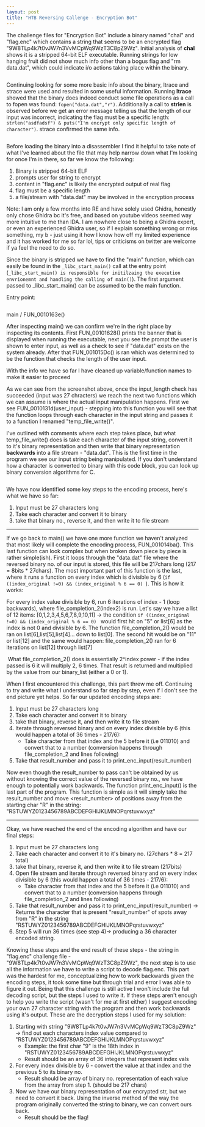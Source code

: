 ```yaml
---
layout: post
title: "HTB Reversing Callenge - Encryption Bot"
---
```


The challenge files for "Encryption Bot" include a binary named "chal" and "flag.enc" which contains a string that seems to be an encrypted flag "9W8TLp4k7t0vJW7n3VvMCpWq9WzT3C8pZ9Wz". Initial analysis of **chal** shows it is a stripped 64-bit ELF executable. Running strings for low hanging fruit did not show much info other than a bogus flag and "rm data.dat", which could indicate i/o actions taking place within the binary. 

<img src="{{ site.url }}{{ site.baseurl }}/assets/images/Selection_272.png" alt="">


Continuing looking for some more basic info about the binary, ltrace and strace were used and resulted in some useful information. Running **ltrace** showed that the binary does indeed conduct some file operations as a call to fopen was found: ```fopen("data.dat","r")```. Additionally a call to **strlen** is observed before we get an error message telling us that the length of our input was incorrect, indicating the flag must be a specific length: ```strlen("asdfadsf") & puts("I'm encrypt only specific length of character")```. strace confirmed the same info. 

<img src="{{ site.url }}{{ site.baseurl }}/assets/images/Selection_273.png" alt="">

Before loading the binary into a disassembler I find it helpful to take note of what I've learned about the file that may help narrow down what I'm looking for once I'm in there, so far we know the following:
1. Binary is stripped 64-bit ELF
2. prompts user for string to encrypt
3. content in "flag.enc" is likely the encrypted output of real flag
4. flag must be a specific length
5. a file/stream with "data.dat" may be involved in the encryption process

Note: I am only a few months into RE and have solely used Ghidra, honestly only chose Ghidra bc it's free, and based on youtube videos seemed way more intuitive to me than IDA. I am nowhere close to being a Ghidra expert, or even an experienced Ghidra user, so if I explain something wrong or miss something, my b - just using it how I know how off my limited experience and it has worked for me so far lol,  tips or criticisms on twitter are welcome if ya feel the need to do so.  

Since the binary is stripped we have to find the "main" function, which can easily be found in the ```_libc_start_main()``` call at the entry point (```_libc_start_main() is responsible for initilzaing the execution envrionemnt and handling the calling of main()```). The first argument passed to _libc_start_main() can be assumed to be the main function. 

Entry point:

<img src="{{ site.url }}{{ site.baseurl }}/assets/images/Selection_274.png" alt="">


main / FUN_0010163e()
<img src="{{ site.url }}{{ site.baseurl }}/assets/images/Selection_275.png" alt="">

After inspecting main() we can confirm we're in the right place by inspecting its contents. First FUN_00101628() prints the banner that is displayed when running the executable, next you see the prompt the user is shown to enter input, as well as a check to see if "data.dat" exists on the system already. After that FUN_001015Dc() is ran which was determined to be the function that checks the length of the user input.  
<img src="{{ site.url }}{{ site.baseurl }}/assets/images/Selection_277.png" alt="">

With the info we have so far I have cleaned up variable/function names to make it easier to proceed
<img src="{{ site.url }}{{ site.baseurl }}/assets/images/Selection_278.png" alt="">

As we can see from the screenshot above, once the input_length check has succeeded (input was 27 chracters) we reach the next two functions which we can assume is where the actual input manipulation happens. First we see FUN_0010131d(user_input) - stepping into this function you will see that the function loops through each character in the input string and passes it to a function I renamed "temp_file_write()". 

I've outlined with comments where each step takes place, but what temp_file_write() does is take each character of the input string, convert it to it's binary representation and then write that binary representation **backwards** into a file stream - "data.dat". This is the first time in the program we see our input string being manipulated. If you don't understand how a character is converted to binary with this code block, you can look up binary conversion algorithms for C. 

<img src="{{ site.url }}{{ site.baseurl }}/assets/images/Selection_279.png" alt="">

We have now identified some key steps to the encoding process, here's what we have so far:
1. Input must be 27 characters long
2. Take each character and convert it to binary 
3. take that binary no., reverse it, and then write it to file stream

----

If we go back to main() we have one more function we haven't analyzed that most likely will complete the encoding process, FUN_001014ba(). This last function can look complex but when broken down piece by piece is rather simple(ish). First it loops through the "data.dat" file where the reversed binary no. of our input is stored, this file will be 217chars long (217 = 8bits * 27chars). The most important part of this function is the last, where it runs a function on every index which is divisible by 6 (```if ((index_original !=0) && (index_original % 6 == 0) ```).  This is how it works:

For every index value divisible by 6, run 6 iterations of index - 1 (loop backwards), where file_completion_2(index2) is run. Let's say we have a list of 12 items:
[0,1,2,3,4,5,6,7,8,9,10,11] -> the condition ```if ((index_original !=0) && (index_original % 6 == 0) ``` would first hit on "5" or list[6] as the index is not 0 and divisible by 6. The function file_completion_2() would be ran on list[6],list[5],list[4]... down to list[0]. The second hit would be on "11" or list[12] and the same would happen: file_completion_2() ran for 6 iterations on list[12] through list[7]

<img src="{{ site.url }}{{ site.baseurl }}/assets/images/Selection_282.png" alt="">
What file_completion_2() does is essentially 2^index power - if the index passed is 6 it will multiply 2, 6 times. That result is returned and multiplied by the value from our binary_list (either a 0 or 1). 
<img src="{{ site.url }}{{ site.baseurl }}/assets/images/Selection_281.png" alt="">

When I first encountered this challenge, this part threw me off. Continuing to try and write what I understand so far step by step, even if I don't see the end picture yet helps. So far our updated encoding steps are: 
1. Input must be 27 characters long
2. Take each character and convert it to binary 
3. take that binary, reverse it, and then write it to file stream
4. Iterate through reversed binary and on every index divisible by 6 (this would happen a total of 36 times - 217/6):
	- Take character from that index and the 5 before it (i.e 011010) and convert that to a number (conversion happens through file_completion_2 and lines following)
5. Take that result_number and pass it to print_enc_input(result_number)

Now even though the result_number to pass can't be obtained by us without knowing the correct value of the reversed binary no., we have enough to potentially work backwards. The function print_enc_input() is the last part of the program. This function is simple as it will simply take the result_number and move <result_number> of positions away from the starting char "R" in the string:
"RSTUWYZ0123456789ABCDEFGHIJKLMNOPqrstuvwxyz"
<img src="{{ site.url }}{{ site.baseurl }}/assets/images/Selection_283.png" alt="">

---
Okay, we have reached the end of the encoding algorithm and have our final steps:
1. Input must be 27 characters long
2. Take each character and convert it to it's binary no. (27chars * 8 = 217 total)
3. take that binary, reverse it, and then write it to file stream (217bits)
4. Open file stream and iterate through reversed binary and on every index divisible by 6 (this would happen a total of 36 times - 217/6):
	- Take character from that index and the 5 before it (i.e 011010) and convert that to a number (conversion happens through file_completion_2 and lines following)
5. Take that result_number and pass it to print_enc_input(result_number) -> Returns the character that is present "result_number" of spots away from "R" in the string "RSTUWYZ0123456789ABCDEFGHIJKLMNOPqrstuvwxyz"
6. Step 5 will run 36 times (see step 4)-> producing a 36 character encoded string.

Knowing these steps and the end result of these steps - the string in "flag.enc" challenge file - "9W8TLp4k7t0vJW7n3VvMCpWq9WzT3C8pZ9Wz", the next step is to use all the information we have to write a script to decode flag.enc. This part was the hardest for me, conceptualizing how to work backwards given the encoding steps, it took some time but through trial and error I was able to figure it out. Being that this challenge is still active I won't include the full decoding script, but the steps I used to write it. If these steps aren't enough to help you write the script (wasn't for me at first either) I suggest encoding your own 27 character string with the program and then work backwards using it's output. These are the decryption steps I used for my solution:

1. Starting with string "9W8TLp4k7t0vJW7n3VvMCpWq9WzT3C8pZ9Wz" -> find out each characters index value compared to "RSTUWYZ0123456789ABCDEFGHIJKLMNOPqrstuvwxyz"
	- Example: the first char "9" is the 18th index in "RSTUWYZ0123456789ABCDEFGHIJKLMNOPqrstuvwxyz"
	- Result should be an array of 36 integers that represent index vals
2. For every index divisible by 6 - convert the value at that index and the previous 5 to its binary no. 
	- Result should be array of binary no. representation of each value from the array from step 1. (should be 217 chars)
3. Now we have our binary representation of our encrypted str, but we need to convert it back. Using the inverse method of the way the program originally converted the string to binary, we can convert ours back. 
	- Result should be the flag! 

